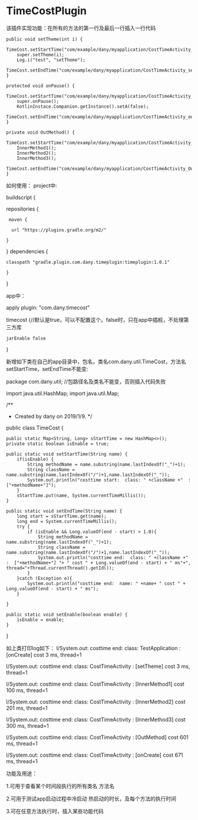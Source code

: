 # TimeCostPlugin

该插件实现功能：在所有的方法的第一行及最后一行插入一行代码

    public void setTheme(int i) {
        TimeCost.setStartTime("com/example/dany/myapplication/CostTimeActivity_setTheme");
        super.setTheme(i);
        Log.i("test", "setTheme");
        TimeCost.setEndTime("com/example/dany/myapplication/CostTimeActivity_setTheme");
    }

    protected void onPause() {
        TimeCost.setStartTime("com/example/dany/myapplication/CostTimeActivity_onPause");
        super.onPause();
        KotlinInstace.Companion.getInstance().setA(false);
        TimeCost.setEndTime("com/example/dany/myapplication/CostTimeActivity_onPause");
    }

    private void OutMethod() {
        TimeCost.setStartTime("com/example/dany/myapplication/CostTimeActivity_OutMethod");
        InnerMethod1();
        InnerMethod2();
        InnerMethod3();
        TimeCost.setEndTime("com/example/dany/myapplication/CostTimeActivity_OutMethod");
    }

如何使用：
project中:

buildscript {

  repositories {
  
     maven {
     
      url "https://plugins.gradle.org/m2/"
      
    }
  }
  dependencies {  
  
    classpath "gradle.plugin.com.dany.timeplugin:timeplugin:1.0.1"
    
    }
 }

app中：

apply plugin: "com.dany.timecost"

timecost {//默认是true，可以不配置这个。false时，只在app中插桩，不处理第三方库

    jarEnable false
    
}


新增如下类在自己的app目录中，包名，类名com.dany.util.TimeCost，方法名setStartTime，setEndTime不能变:

package com.dany.util;    //包路径名及类名不能变，否则插入代码失败

import java.util.HashMap;
import java.util.Map;

/**
* Created by dany on 2019/1/9.
*/

public class TimeCost {

    public static Map<String, Long> sStartTime = new HashMap<>();
    private static boolean isEnable = true;

    public static void setStartTime(String name) {
        if(isEnable) {
            String methodName = name.substring(name.lastIndexOf("_")+1);
            String className = name.substring(name.lastIndexOf("/")+1,name.lastIndexOf("_"));
            System.out.println("costtime start:  class: " +className +"  :  ["+methodName+"]");
        }
        sStartTime.put(name, System.currentTimeMillis());
    }

    public static void setEndTime(String name) {
        long start = sStartTime.get(name);
        long end = System.currentTimeMillis();
        try {
            if (isEnable && Long.valueOf(end - start) > 1.0){
                String methodName = name.substring(name.lastIndexOf("_")+1);
                String className = name.substring(name.lastIndexOf("/")+1,name.lastIndexOf("_"));
                System.out.println("costtime end:  class: " +className +"  :  ["+methodName+"] "+ " cost " + Long.valueOf(end - start) + " ms"+", thread="+Thread.currentThread().getId());
            }
        }catch (Exception e){
            System.out.println("costtime end:  name: " +name+ " cost " + Long.valueOf(end - start) + " ms");
        }

    }

    public static void setEnable(boolean enable) {
        isEnable = enable;
    }

}

如上类打印log如下：
I/System.out: costtime end:  class: TestApplication  :  [onCreate]  cost 3 ms, thread=1

I/System.out: costtime end:  class: CostTimeActivity  :  [setTheme]  cost 3 ms, thread=1

I/System.out: costtime end:  class: CostTimeActivity  :  [InnerMethod1]  cost 100 ms, thread=1

I/System.out: costtime end:  class: CostTimeActivity  :  [InnerMethod2]  cost 201 ms, thread=1

I/System.out: costtime end:  class: CostTimeActivity  :  [InnerMethod3]  cost 300 ms, thread=1

I/System.out: costtime end:  class: CostTimeActivity  :  [OutMethod]  cost 601 ms, thread=1

I/System.out: costtime end:  class: CostTimeActivity  :  [onCreate]  cost 671 ms, thread=1

功能及用途：

1.可用于查看某个时间段执行的所有类名 方法名

2.可用于测试app启动过程中冷启动 热启动的时长，及每个方法的执行时间

3.可在任意方法执行时，插入某些功能代码
